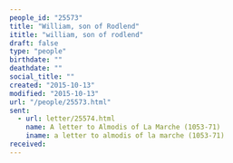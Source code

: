 ```yaml
---
people_id: "25573"
title: "William, son of Rodlend"
ititle: "william, son of rodlend"
draft: false
type: "people"
birthdate: ""
deathdate: ""
social_title: ""
created: "2015-10-13"
modified: "2015-10-13"
url: "/people/25573.html"
sent:
  - url: letter/25574.html
    name: A letter to Almodis of La Marche (1053-71)
    iname: a letter to almodis of la marche (1053-71)
received:
---
```


